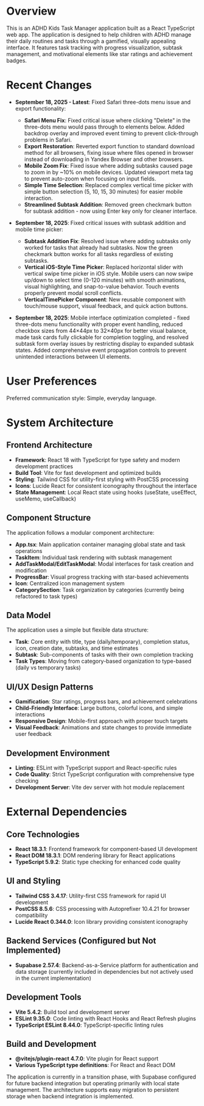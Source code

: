 # Overview

This is an ADHD Kids Task Manager application built as a React TypeScript web app. The application is designed to help children with ADHD manage their daily routines and tasks through a gamified, visually appealing interface. It features task tracking with progress visualization, subtask management, and motivational elements like star ratings and achievement badges.

# Recent Changes

- **September 18, 2025 - Latest**: Fixed Safari three-dots menu issue and export functionality:
  - **Safari Menu Fix**: Fixed critical issue where clicking "Delete" in the three-dots menu would pass through to elements below. Added backdrop overlay and improved event timing to prevent click-through problems in Safari.
  - **Export Restoration**: Reverted export function to standard download method for all browsers, fixing issue where files opened in browser instead of downloading in Yandex Browser and other browsers.
  - **Mobile Zoom Fix**: Fixed issue where adding subtasks caused page to zoom in by ~10% on mobile devices. Updated viewport meta tag to prevent auto-zoom when focusing on input fields.
  - **Simple Time Selection**: Replaced complex vertical time picker with simple button selection (5, 10, 15, 30 minutes) for easier mobile interaction.
  - **Streamlined Subtask Addition**: Removed green checkmark button for subtask addition - now using Enter key only for cleaner interface.

- **September 18, 2025**: Fixed critical issues with subtask addition and mobile time picker:
  - **Subtask Addition Fix**: Resolved issue where adding subtasks only worked for tasks that already had subtasks. Now the green checkmark button works for all tasks regardless of existing subtasks.
  - **Vertical iOS-Style Time Picker**: Replaced horizontal slider with vertical swipe time picker in iOS style. Mobile users can now swipe up/down to select time (0-120 minutes) with smooth animations, visual highlighting, and snap-to-value behavior. Touch events properly prevent modal scroll conflicts.
  - **VerticalTimePicker Component**: New reusable component with touch/mouse support, visual feedback, and quick action buttons.

- **September 18, 2025**: Mobile interface optimization completed - fixed three-dots menu functionality with proper event handling, reduced checkbox sizes from 44×44px to 32×40px for better visual balance, made task cards fully clickable for completion toggling, and resolved subtask form overlay issues by restricting display to expanded subtask states. Added comprehensive event propagation controls to prevent unintended interactions between UI elements.

# User Preferences

Preferred communication style: Simple, everyday language.

# System Architecture

## Frontend Architecture
- **Framework**: React 18 with TypeScript for type safety and modern development practices
- **Build Tool**: Vite for fast development and optimized builds
- **Styling**: Tailwind CSS for utility-first styling with PostCSS processing
- **Icons**: Lucide React for consistent iconography throughout the interface
- **State Management**: Local React state using hooks (useState, useEffect, useMemo, useCallback)

## Component Structure
The application follows a modular component architecture:
- **App.tsx**: Main application container managing global state and task operations
- **TaskItem**: Individual task rendering with subtask management
- **AddTaskModal/EditTaskModal**: Modal interfaces for task creation and modification
- **ProgressBar**: Visual progress tracking with star-based achievements
- **Icon**: Centralized icon management system
- **CategorySection**: Task organization by categories (currently being refactored to task types)

## Data Model
The application uses a simple but flexible data structure:
- **Task**: Core entity with title, type (daily/temporary), completion status, icon, creation date, subtasks, and time estimates
- **Subtask**: Sub-components of tasks with their own completion tracking
- **Task Types**: Moving from category-based organization to type-based (daily vs temporary tasks)

## UI/UX Design Patterns
- **Gamification**: Star ratings, progress bars, and achievement celebrations
- **Child-Friendly Interface**: Large buttons, colorful icons, and simple interactions
- **Responsive Design**: Mobile-first approach with proper touch targets
- **Visual Feedback**: Animations and state changes to provide immediate user feedback

## Development Environment
- **Linting**: ESLint with TypeScript support and React-specific rules
- **Code Quality**: Strict TypeScript configuration with comprehensive type checking
- **Development Server**: Vite dev server with hot module replacement

# External Dependencies

## Core Technologies
- **React 18.3.1**: Frontend framework for component-based UI development
- **React DOM 18.3.1**: DOM rendering library for React applications
- **TypeScript 5.9.2**: Static type checking for enhanced code quality

## UI and Styling
- **Tailwind CSS 3.4.17**: Utility-first CSS framework for rapid UI development
- **PostCSS 8.5.6**: CSS processing with Autoprefixer 10.4.21 for browser compatibility
- **Lucide React 0.344.0**: Icon library providing consistent iconography

## Backend Services (Configured but Not Implemented)
- **Supabase 2.57.4**: Backend-as-a-Service platform for authentication and data storage (currently included in dependencies but not actively used in the current implementation)

## Development Tools
- **Vite 5.4.2**: Build tool and development server
- **ESLint 9.35.0**: Code linting with React Hooks and React Refresh plugins
- **TypeScript ESLint 8.44.0**: TypeScript-specific linting rules

## Build and Development
- **@vitejs/plugin-react 4.7.0**: Vite plugin for React support
- **Various TypeScript type definitions**: For React and React DOM

The application is currently in a transition phase, with Supabase configured for future backend integration but operating primarily with local state management. The architecture supports easy migration to persistent storage when backend integration is implemented.
